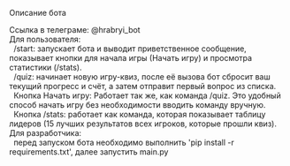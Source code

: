 Описание бота

Ссылка в телеграме: @hrabryi_bot  
Для пользователя:  
&nbsp;&nbsp;/start: запускает бота и выводит приветственное сообщение, показывает кнопки для начала игры (Начать игру) и просмотра статистики (/stats).  
&nbsp;&nbsp;/quiz: начинает новую игру-квиз, после её вызова бот сбросит ваш текущий прогресс и счёт, а затем отправит первый вопрос из списка.  
&nbsp;&nbsp;Кнопка Начать игру: Работает так же, как команда /quiz. Это удобный способ начать игру без необходимости вводить команду вручную.  
&nbsp;&nbsp;Кнопка /stats: работает как команда, которая показывает таблицу лидеров (15 лучших результатов всех игроков, которые прошли квиз).  
Для разработчика:  
&nbsp;&nbsp;перед запуском бота необходимо выполнить 'pip install -r requirements.txt', далее запустить main.py
